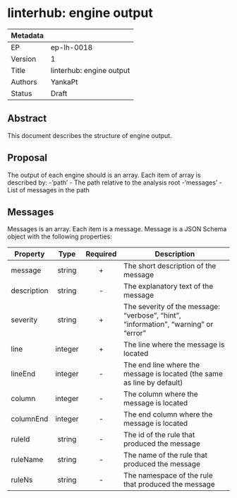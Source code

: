 # linterhub: engine output

| Metadata     |                                         |
| ------------ |-----------------------------------------|
| EP           | ep-lh-0018                              |
| Version      | 1                                       |
| Title        | linterhub: engine output         	    |
| Authors      | YankaPt              			    |
| Status       | Draft                                   |
## Abstract
This document describes the structure of engine output.

## Proposal
The output of each engine should is an array. Each item of array is described by:
-’path’ - The path relative to the analysis root
-’messages’ - List of messages in the path

## Messages
Messages is an array. Each item is a message. Message is a JSON Schema object with the following properties:

| Property    | Type     | Required | Description |
| -           | :-:      | :-:      | -           |
| message          | string   | +        | The short description of the message |
| description      | string   | -        | The explanatory text of the message  |
| severity     | string      | +        | The severity of the message: “verbose”, “hint”, “information”, “warning” or “error” |
| line        | integer    | +        | The line where the message is located|
| lineEnd         | integer   | -        | The end line where the message is located (the same as line by default)|
| column          | integer   | -        | The column where the message is located |
| columnEnd          | integer   | -        | The end column where the message is located |
| ruleId          | string   | -        | The id of the rule that produced the message |
| ruleName          | string   | -        | The name of the rule that produced the message |
| ruleNs          | string   | -        | The namespace of the rule that produced the message |

